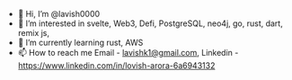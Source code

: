 - 👋 Hi, I’m @lavish0000
- 👀 I’m interested in svelte, Web3, Defi, PostgreSQL, neo4j, go, rust, dart, remix js,
- 🌱 I’m currently learning rust, AWS
- 📫 How to reach me Email - lavishk1@gmail.com, Linkedin - https://www.linkedin.com/in/lovish-arora-6a6943132

<!---
lavish0000/lavish0000 is a ✨ special ✨ repository because its `README.md` (this file) appears on your GitHub profile.
You can click the Preview link to take a look at your changes.
--->
